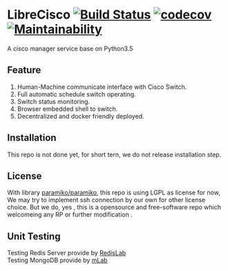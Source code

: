 # LibreCisco [![Build Status](https://travis-ci.org/YuntechNet/LibreCisco.svg?branch=master)](https://travis-ci.org/YuntechNet/LibreCisco) [![codecov](https://codecov.io/gh/YuntechNet/LibreCisco/branch/master/graph/badge.svg)](https://codecov.io/gh/YuntechNet/LibreCisco) [![Maintainability](https://api.codeclimate.com/v1/badges/354307fe29feac3d46ad/maintainability)](https://codeclimate.com/github/YuntechNet/LibreCisco/maintainability)    
A cisco manager service base on Python3.5

## Feature

  1. Human-Machine communicate interface with Cisco Switch.
  2. Full automatic schedule switch operating.
  3. Switch status monitoring.
  4. Browser embedded shell to switch.
  5. Decentralized and docker friendly deployed.

## Installation
This repo is not done yet, for short tern, we do not release installation step.

## License
With library [paramiko/paramiko](https://github.com/paramiko/paramiko), this repo is using LGPL as license for now,
We may try to implement ssh connection by our own for other license choice.
But we do, yes , this is a opensource and free-software repo which welcomeing any RP or further modification .

## Unit Testing
Testing Redis Server provide by [RedisLab](https://redislabs.com/)  
Testing MongoDB provide by [mLab](https://mlab.com/)

